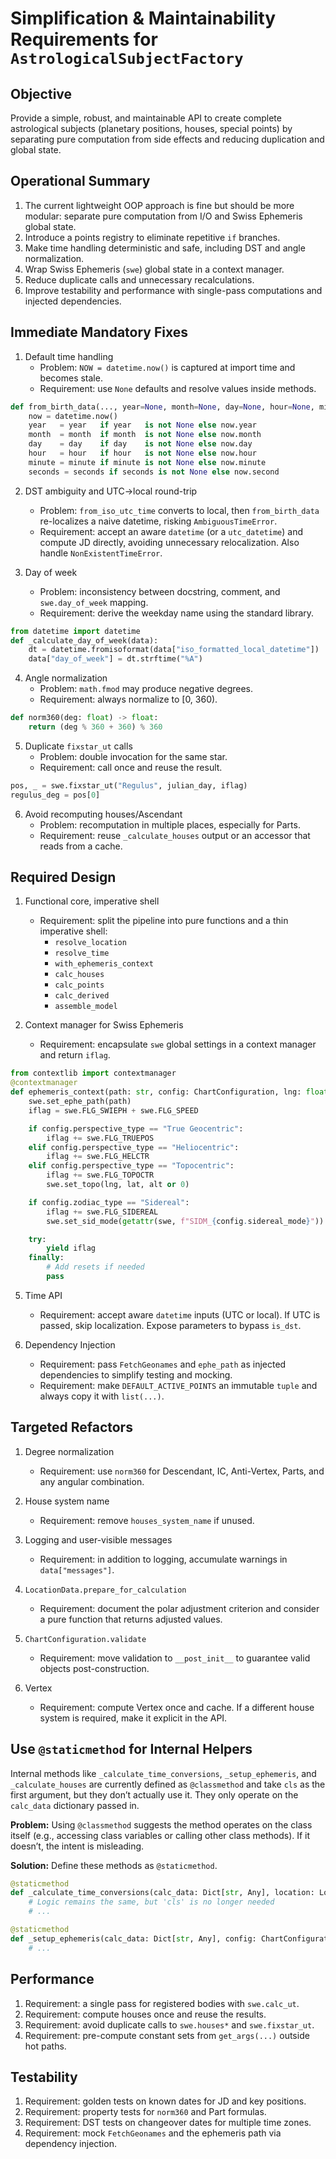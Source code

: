 # Simplification & Maintainability Requirements for `AstrologicalSubjectFactory`

## Objective
Provide a simple, robust, and maintainable API to create complete astrological subjects (planetary positions, houses, special points) by separating pure computation from side effects and reducing duplication and global state.

## Operational Summary
1. The current lightweight OOP approach is fine but should be more modular: separate pure computation from I/O and Swiss Ephemeris global state.
2. Introduce a points registry to eliminate repetitive `if` branches.
3. Make time handling deterministic and safe, including DST and angle normalization.
4. Wrap Swiss Ephemeris (`swe`) global state in a context manager.
5. Reduce duplicate calls and unnecessary recalculations.
6. Improve testability and performance with single-pass computations and injected dependencies.

## Immediate Mandatory Fixes
1. Default time handling
   - Problem: `NOW = datetime.now()` is captured at import time and becomes stale.
   - Requirement: use `None` defaults and resolve values inside methods.

```python
def from_birth_data(..., year=None, month=None, day=None, hour=None, minute=None, seconds=None, ...):
    now = datetime.now()
    year   = year   if year   is not None else now.year
    month  = month  if month  is not None else now.month
    day    = day    if day    is not None else now.day
    hour   = hour   if hour   is not None else now.hour
    minute = minute if minute is not None else now.minute
    seconds = seconds if seconds is not None else now.second
```

2. DST ambiguity and UTC→local round-trip
   - Problem: `from_iso_utc_time` converts to local, then `from_birth_data` re-localizes a naive datetime, risking `AmbiguousTimeError`.
   - Requirement: accept an aware `datetime` (or a `utc_datetime`) and compute JD directly, avoiding unnecessary relocalization. Also handle `NonExistentTimeError`.

3. Day of week
   - Problem: inconsistency between docstring, comment, and `swe.day_of_week` mapping.
   - Requirement: derive the weekday name using the standard library.

```python
from datetime import datetime
def _calculate_day_of_week(data):
    dt = datetime.fromisoformat(data["iso_formatted_local_datetime"])
    data["day_of_week"] = dt.strftime("%A")
```

4. Angle normalization
   - Problem: `math.fmod` may produce negative degrees.
   - Requirement: always normalize to [0, 360).

```python
def norm360(deg: float) -> float:
    return (deg % 360 + 360) % 360
```

5. Duplicate `fixstar_ut` calls
   - Problem: double invocation for the same star.
   - Requirement: call once and reuse the result.

```python
pos, _ = swe.fixstar_ut("Regulus", julian_day, iflag)
regulus_deg = pos[0]
```

6. Avoid recomputing houses/Ascendant
   - Problem: recomputation in multiple places, especially for Parts.
   - Requirement: reuse `_calculate_houses` output or an accessor that reads from a cache.

## Required Design
1. Functional core, imperative shell
   - Requirement: split the pipeline into pure functions and a thin imperative shell:
     - `resolve_location`
     - `resolve_time`
     - `with_ephemeris_context`
     - `calc_houses`
     - `calc_points`
     - `calc_derived`
     - `assemble_model`

2. Context manager for Swiss Ephemeris
   - Requirement: encapsulate `swe` global settings in a context manager and return `iflag`.

```python
from contextlib import contextmanager
@contextmanager
def ephemeris_context(path: str, config: ChartConfiguration, lng: float, lat: float, alt: float | None):
    swe.set_ephe_path(path)
    iflag = swe.FLG_SWIEPH + swe.FLG_SPEED

    if config.perspective_type == "True Geocentric":
        iflag += swe.FLG_TRUEPOS
    elif config.perspective_type == "Heliocentric":
        iflag += swe.FLG_HELCTR
    elif config.perspective_type == "Topocentric":
        iflag += swe.FLG_TOPOCTR
        swe.set_topo(lng, lat, alt or 0)

    if config.zodiac_type == "Sidereal":
        iflag += swe.FLG_SIDEREAL
        swe.set_sid_mode(getattr(swe, f"SIDM_{config.sidereal_mode}"))

    try:
        yield iflag
    finally:
        # Add resets if needed
        pass
```

5. Time API
   - Requirement: accept aware `datetime` inputs (UTC or local). If UTC is passed, skip localization. Expose parameters to bypass `is_dst`.

6. Dependency Injection
   - Requirement: pass `FetchGeonames` and `ephe_path` as injected dependencies to simplify testing and mocking.
   - Requirement: make `DEFAULT_ACTIVE_POINTS` an immutable `tuple` and always copy it with `list(...)`.

## Targeted Refactors
1. Degree normalization
   - Requirement: use `norm360` for Descendant, IC, Anti-Vertex, Parts, and any angular combination.

2. House system name
   - Requirement: remove `houses_system_name` if unused.

3. Logging and user-visible messages
   - Requirement: in addition to logging, accumulate warnings in `data["messages"]`.

4. `LocationData.prepare_for_calculation`
   - Requirement: document the polar adjustment criterion and consider a pure function that returns adjusted values.

5. `ChartConfiguration.validate`
   - Requirement: move validation to `__post_init__` to guarantee valid objects post-construction.

6. Vertex
   - Requirement: compute Vertex once and cache. If a different house system is required, make it explicit in the API.

## Use `@staticmethod` for Internal Helpers

Internal methods like `_calculate_time_conversions`, `_setup_ephemeris`, and `_calculate_houses` are currently defined as `@classmethod` and take `cls` as the first argument, but they don’t actually use it. They only operate on the `calc_data` dictionary passed in.

**Problem:** Using `@classmethod` suggests the method operates on the class itself (e.g., accessing class variables or calling other class methods). If it doesn’t, the intent is misleading.

**Solution:** Define these methods as `@staticmethod`.

```python
@staticmethod
def _calculate_time_conversions(calc_data: Dict[str, Any], location: LocationData) -> None:
    # Logic remains the same, but 'cls' is no longer needed
    # ...

@staticmethod
def _setup_ephemeris(calc_data: Dict[str, Any], config: ChartConfiguration) -> None:
    # ...
```

## Performance
1. Requirement: a single pass for registered bodies with `swe.calc_ut`.
2. Requirement: compute houses once and reuse the results.
3. Requirement: avoid duplicate calls to `swe.houses*` and `swe.fixstar_ut`.
4. Requirement: pre-compute constant sets from `get_args(...)` outside hot paths.

## Testability
1. Requirement: golden tests on known dates for JD and key positions.
2. Requirement: property tests for `norm360` and Part formulas.
3. Requirement: DST tests on changeover dates for multiple time zones.
4. Requirement: mock `FetchGeonames` and the ephemeris path via dependency injection.
